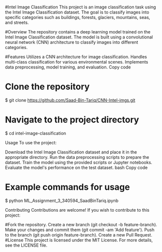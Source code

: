 #Intel Image Classification
This project is an image classification task using the Intel Image Classification dataset. The goal is to classify images into specific categories such as buildings, forests, glaciers, mountains, seas, and streets.

#Overview
The repository contains a deep learning model trained on the Intel Image Classification dataset. The model is built using a convolutional neural network (CNN) architecture to classify images into different categories.

#Features
Utilizes a CNN architecture for image classification.
Handles multi-class classification for various environmental scenes.
Implements data preprocessing, model training, and evaluation.
Copy code

# Clone the repository
$ git clone https://github.com/Saad-Bin-Tariq/CNN-Intel-imgs.git

# Navigate to the project directory
$ cd intel-image-classification


Usage
To use the project:

Download the Intel Image Classification dataset and place it in the appropriate directory.
Run the data preprocessing scripts to prepare the dataset.
Train the model using the provided scripts or Jupyter notebooks.
Evaluate the model's performance on the test dataset.
bash
Copy code
# Example commands for usage
$ python ML_Assignment_3_340594_SaadBinTariq.ipynb

Contributing
Contributions are welcome! If you wish to contribute to this project:

#Fork the repository.
Create a new branch (git checkout -b feature-branch).
Make your changes and commit them (git commit -am 'Add feature').
Push to the branch (git push origin feature-branch).
Create a new Pull Request.
#License
This project is licensed under the MIT License. For more details, see the LICENSE file.
